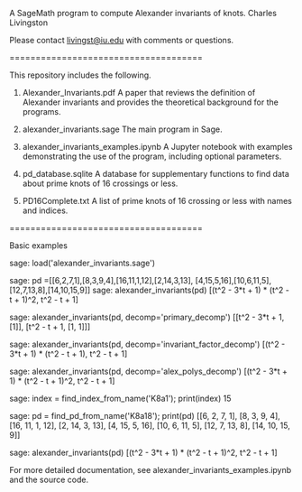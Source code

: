 A SageMath program to compute Alexander invariants of knots.
Charles Livingston

Please contact livingst@iu.edu with comments or questions.

=====================================

This repository includes the following.

1) Alexander_Invariants.pdf
      A paper that reviews the definition of Alexander invariants
      and provides the theoretical background for the programs.

2) alexander_invariants.sage
      The main program in Sage.
	
3) alexander_invariants_examples.ipynb
      A Jupyter notebook with examples demonstrating the 
      use of the program, including optional parameters.
	
4)  pd_database.sqlite
      A database for supplementary functions to find data 
      about prime knots of 16 crossings or less.
	
5) PD16Complete.txt
      A list of prime knots of 16 crossing or less with
      names and indices.
	
=====================================

Basic examples

sage:  load('alexander_invariants.sage')
        
sage:  pd =[[6,2,7,1],[8,3,9,4],[16,11,1,12],[2,14,3,13], [4,15,5,16],[10,6,11,5],[12,7,13,8],[14,10,15,9]]
sage: alexander_invariants(pd)
[(t^2 - 3*t + 1) * (t^2 - t + 1)^2, t^2 - t + 1]
	
sage: alexander_invariants(pd, decomp='primary_decomp')
[[t^2 - 3*t + 1, [1]], [t^2 - t + 1, [1, 1]]]

sage: alexander_invariants(pd, decomp='invariant_factor_decomp')
[(t^2 - 3*t + 1) * (t^2 - t + 1), t^2 - t + 1]

sage: alexander_invariants(pd, decomp='alex_polys_decomp')
[(t^2 - 3*t + 1) * (t^2 - t + 1)^2, t^2 - t + 1]
        
sage: index = find_index_from_name('K8a1'); print(index)
15
	
sage: pd = find_pd_from_name('K8a18'); print(pd)
[[6, 2, 7, 1], [8, 3, 9, 4], [16, 11, 1, 12], [2, 14, 3, 13], [4, 15, 5, 16], [10, 6, 11, 5], [12, 7, 13, 8], [14, 10, 15, 9]]
	
sage: alexander_invariants(pd)
[(t^2 - 3*t + 1) * (t^2 - t + 1)^2, t^2 - t + 1]

For more detailed documentation, see alexander_invariants_examples.ipynb and the source code.
